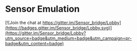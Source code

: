 # Sensor Emulation

[![Join the chat at https://gitter.im/Sensor_bridge/Lobby](https://badges.gitter.im/Sensor_bridge/Lobby.svg)](https://gitter.im/Sensor_bridge/Lobby?utm_source=badge&utm_medium=badge&utm_campaign=pr-badge&utm_content=badge)
